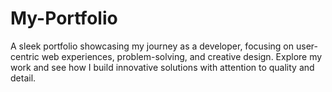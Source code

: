# My-Portfolio
A sleek portfolio showcasing my journey as a developer, focusing on user-centric web experiences, problem-solving, and creative design. Explore my work and see how I build innovative solutions with attention to quality and detail.
